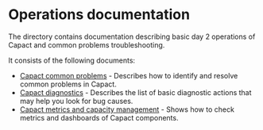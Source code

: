 # Operations documentation

The directory contains documentation describing basic day 2 operations of Capact and common problems troubleshooting.

It consists of the following documents:

- [Capact common problems](common-problems.md) - Describes how to identify and resolve common problems in Capact.
- [Capact diagnostics](diagnostics.md) - Describes the list of basic diagnostic actions that may help you look for bug causes.
- [Capact metrics and capacity management](metrics.md) - Shows how to check metrics and dashboards of Capact components.
